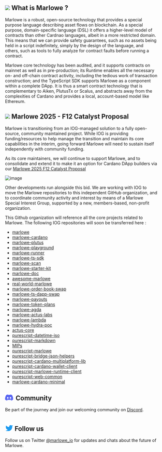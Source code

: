 ## <img src="https://github.com/input-output-hk/marlowe-ts-sdk/blob/0.4.0-beta/doc/image/logo-header.svg" height="24" /> What is Marlowe ?

Marlowe is a robust, open-source technology that provides a special purpose language describing asset flows on blockchain. As a special purpose, domain-specific language (DSL) it offers a higher-level model of contracts than other Cardnao languages, albeit in a more restricted domain. This means that we can provide safety guarantees, such as no assets being held in a script indefinitely, simply by the design of the language, and others, such as tools to fully analyze for contract faults before running a contract. 

Marlowe core technology has been audited, and it supports contracts on mainnet as well as in pre-production; its Runtime enables all the necessary on- and off-chain contract activity, including the tedious work of transaction construction; and the TypeScript SDK supports Marlowe as a component within a complete DApp. It is thus a smart contract technology that is complementary to Aiken, PlutusTx or Scalus, and abstracts away from the complexities of Cardano and provides a local, account-based model like Ethereum.

## <img src="https://github.com/input-output-hk/marlowe-ts-sdk/blob/0.4.0-beta/doc/image/logo-header.svg" height="24" /> Marlowe 2025 - F12 Catalyst Proposal 

Marlowe is transitioning from an IOG-managed solution to a fully open-source, community maintained project. While IOG is providing funding/resources to help manage the transition and maintain its core capabilities in the interim, going forward Marlowe will need to sustain itself independently with community funding. 

As its core maintainers, we will continue to support Marlowe, and to consolidate and extend it to make it an option for Cardano DApp builders via our [Marlowe 2025 F12 Catalyst Proposal]() 

<img width="1218" alt="image" src="https://github.com/marlowe-lang/.github/assets/471741/a5a2d395-6378-49fa-af8d-6442ff8de12e">


Other developments run alongside this bid. We are working with IOG to move the Marlowe repositories to this independent GitHub organization, and to coordinate community activity and interest by means of a Marlowe Special Interest Group, supported by a new, members-based, non-profit organization. 

This Github organization will reference all the core projects related to Marlowe. The following IOG repositories will soon be transferred here : 

- [marlowe](https://github.com/input-output-hk/marlowe)
- [marlowe-cardano](https://github.com/input-output-hk/marlowe-cardano)
- [marlowe-plutus](https://github.com/input-output-hk/marlowe-plutus)
- [marlowe-playground](https://github.com/input-output-hk/marlowe-playground)
- [marlowe-runner](https://github.com/input-output-hk/marlowe-runner)
- [marlowe-ts-sdk](https://github.com/input-output-hk/marlowe-ts-sdk)
- [marlowe-scan](https://github.com/input-output-hk/marlowe-scan)
- [marlowe-starter-kit](https://github.com/input-output-hk/marlowe-starter-kit)
- [marlowe-doc](https://github.com/input-output-hk/marlowe-doc)
- [awesome-marlowe](https://github.com/input-output-hk/awesome-marlowe)
- [real-world-marlowe](https://github.com/input-output-hk/real-world-marlowe)
- [marlowe-order-book-swap](https://github.com/input-output-hk/marlowe-order-book-swap)
- [marlowe-ts-dapp-swap](https://github.com/input-output-hk/marlowe-ts-dapp-swap)
- [marlowe-payouts](https://github.com/input-output-hk/marlowe-payouts)
- [marlowe-token-plans](https://github.com/input-output-hk/marlowe-token-plans)
- [marlowe-agda](https://github.com/input-output-hk/marlowe-agda)
- [marlowe-actus-labs](https://github.com/input-output-hk/marlowe-actus-labs)
- [marlowe-lambda](https://github.com/input-output-hk/marlowe-lambda)
- [marlowe-hydra-poc](https://github.com/input-output-hk/marlowe-hydra-poc)
- [actus-core](https://github.com/input-output-hk/actus-core)
- [purescript-datetime-iso](https://github.com/input-output-hk/purescript-datetime-iso)
- [purescript-markdown](https://github.com/input-output-hk/purescript-markdown)
- [MIPs](https://github.com/input-output-hk/MIPs)
- [purescript-marlowe](https://github.com/input-output-hk/purescript-marlowe)
- [purescript-bridge-json-helpers](https://github.com/input-output-hk/purescript-bridge-json-helpers)
- [purescript-cardano-multiplatform-lib](https://github.com/input-output-hk/purescript-cardano-multiplatform-lib)
- [purescript-cardano-wallet-client](https://github.com/input-output-hk/purescript-cardano-wallet-client)
- [purescript-marlowe-runtime-client](https://github.com/input-output-hk/purescript-marlowe-runtime-client)
- [purescript-web-common](https://github.com/input-output-hk/purescript-web-common)
- [marlowe-cardano-minimal](https://github.com/input-output-hk/marlowe-cardano-minimal)
 
## <img src="https://raw.githubusercontent.com/CardanoSolutions/ogmios/master/.github/discord.svg" height="24" /> Community

Be part of the journey and join our welcoming community on [Discord](https://discord.gg/av37Cgc2).

## <img src="https://raw.githubusercontent.com/CardanoSolutions/ogmios/master/.github/twitter.svg" height="32" /> Follow us

Follow us on Twitter [@marlowe_io](https://twitter.com/marlowe_io) for updates and chats about the future of Marlowe.

